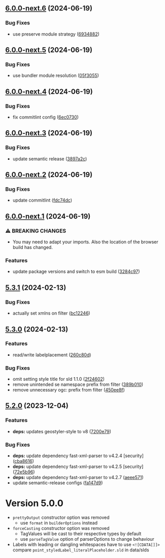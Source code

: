 ## [6.0.0-next.6](https://github.com/geostyler/geostyler-sld-parser/compare/v6.0.0-next.5...v6.0.0-next.6) (2024-06-19)


### Bug Fixes

* use preserve module strategy ([6934882](https://github.com/geostyler/geostyler-sld-parser/commit/6934882a37962020aa2f5ced6bc88420f1e99b46))

## [6.0.0-next.5](https://github.com/geostyler/geostyler-sld-parser/compare/v6.0.0-next.4...v6.0.0-next.5) (2024-06-19)


### Bug Fixes

* use bundler module resolution ([05f3055](https://github.com/geostyler/geostyler-sld-parser/commit/05f3055f4135a1b0459d8e3c174c16e1ea4ad9ca))

## [6.0.0-next.4](https://github.com/geostyler/geostyler-sld-parser/compare/v6.0.0-next.3...v6.0.0-next.4) (2024-06-19)


### Bug Fixes

* fix commitlint config ([6ec0730](https://github.com/geostyler/geostyler-sld-parser/commit/6ec07303d92d23c86ef955163e357586986b9d36))

## [6.0.0-next.3](https://github.com/geostyler/geostyler-sld-parser/compare/v6.0.0-next.2...v6.0.0-next.3) (2024-06-19)


### Bug Fixes

* update semantic release ([3897a2c](https://github.com/geostyler/geostyler-sld-parser/commit/3897a2c53f38c0e20fdb158c0c2c7ea68750d993))

## [6.0.0-next.2](https://github.com/geostyler/geostyler-sld-parser/compare/v6.0.0-next.1...v6.0.0-next.2) (2024-06-19)


### Bug Fixes

* update commitlint ([fdc74dc](https://github.com/geostyler/geostyler-sld-parser/commit/fdc74dcbf3c294a02e0a318549d6cb091a2ab2e1))

## [6.0.0-next.1](https://github.com/geostyler/geostyler-sld-parser/compare/v5.3.1...v6.0.0-next.1) (2024-06-19)


### ⚠ BREAKING CHANGES

* You may need to adapt your imports. Also the
location of the browser build has changed.

### Features

* update package versions and switch to esm build ([3284c97](https://github.com/geostyler/geostyler-sld-parser/commit/3284c97455240cb0b7b403da00439fedcbd6141e))

## [5.3.1](https://github.com/geostyler/geostyler-sld-parser/compare/v5.3.0...v5.3.1) (2024-02-13)


### Bug Fixes

* actually set xmlns on filter ([bc12246](https://github.com/geostyler/geostyler-sld-parser/commit/bc1224693669d2c63fcadb295875c3c343712b8f))

## [5.3.0](https://github.com/geostyler/geostyler-sld-parser/compare/v5.2.0...v5.3.0) (2024-02-13)


### Features

* read/write labelplacement ([260c80d](https://github.com/geostyler/geostyler-sld-parser/commit/260c80d082ca57c7ecf409b0787b8d00c001954f))


### Bug Fixes

* omit setting style title for sld 1.1.0 ([2f24602](https://github.com/geostyler/geostyler-sld-parser/commit/2f246023ac0abe961c02270bcb45af3772c6da5c))
* remove unintended se namespace prefix from filter ([389b010](https://github.com/geostyler/geostyler-sld-parser/commit/389b010e0038d4edf50984ac4352f582d29d0eac))
* remove unnecessary ogc: prefix from filter ([450ee8f](https://github.com/geostyler/geostyler-sld-parser/commit/450ee8f963c929b566c9c3c1ac505a469e5c8bb2))

## [5.2.0](https://github.com/geostyler/geostyler-sld-parser/compare/v5.1.0...v5.2.0) (2023-12-04)


### Features

* **deps:** updates geostyler-style to v8 ([7200e79](https://github.com/geostyler/geostyler-sld-parser/commit/7200e790bd1cb0ce0d81e1787fe648bb4ad09026))


### Bug Fixes

* **deps:** update dependency fast-xml-parser to v4.2.4 [security] ([cba8616](https://github.com/geostyler/geostyler-sld-parser/commit/cba8616529c24c5db30cfc9e5d515484913493fc))
* **deps:** update dependency fast-xml-parser to v4.2.5 [security] ([72e5b96](https://github.com/geostyler/geostyler-sld-parser/commit/72e5b96fbdfd1eae7bbaea2882dfa5cd818d9900))
* **deps:** update dependency fast-xml-parser to v4.2.7 ([aeee571](https://github.com/geostyler/geostyler-sld-parser/commit/aeee571d90b82d6437dba31bbe55a69315fa3b39))
* update semantic-release configs ([fa147d9](https://github.com/geostyler/geostyler-sld-parser/commit/fa147d9cda7a0b97500c815d8b462f8965196a2b))

# Version 5.0.0

- `prettyOutput` constructor option was removed
  - use `format` in `builderOptions` instead
- `forceCasting` constructor option was removed
  - TagValues will be cast to their respective types by default
  - use `parseTagValue` option of parserOptions to change behaviour
- Labels with leading or dangling whitespaces have to use `<![CDATA[]]>`
  compare `point_styledLabel_literalPlaceholder.sld` in data/slds
